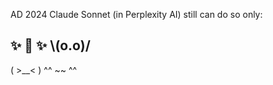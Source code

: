 
AD 2024 Claude Sonnet (in Perplexity AI) still can do so only:

✨ 👋 ✨
\\(o.o)/
  ---
 ( >__< )
^^ ~~ ^^
